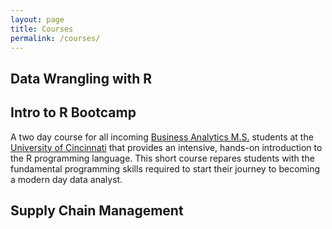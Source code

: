 ```yaml
---
layout: page
title: Courses
permalink: /courses/
---
```



## Data Wrangling with R


## Intro to R Bootcamp
A two day course for all incoming [Business Analytics M.S.](http://business.uc.edu/graduate/ms-business-analytics.html) students at the [University of Cincinnati](http://www.uc.edu/) that provides an intensive, hands-on introduction to the R programming language. This short course repares students with the fundamental programming skills required to start their journey to becoming a modern day data analyst.

## Supply Chain Management
